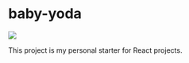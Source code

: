 # baby-yoda

![][babyYoda]

This project is my personal starter for React projects.

[babyYoda]: https://media.giphy.com/media/SuwxpY1K29D1DKkjSF/giphy.gif
